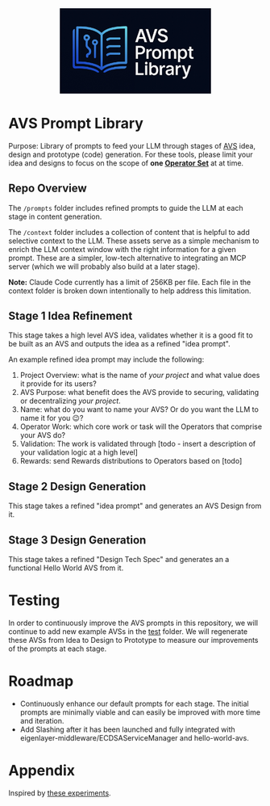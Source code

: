 <div align="center">
<img src="assets/avs-prompt-library-logo.jpg" width="300" />
</div>

# AVS Prompt Library
Purpose: Library of prompts to feed your LLM through stages of [AVS](https://docs.eigenlayer.xyz/developers/Concepts/avs-developer-guide) idea, design and prototype (code) generation. For these tools, please limit your idea and designs to focus on the scope of **one [Operator Set](https://docs.eigenlayer.xyz/eigenlayer/concepts/operator-sets/operator-sets-concept)** at at time.

## Repo Overview

The `/prompts` folder includes refined prompts to guide the LLM at each stage in content generation.

The `/context` folder includes a collection of content that is helpful to add selective context to the LLM. These assets serve as a simple mechanism to enrich the LLM context window with the right information for a given prompt. These are a simpler, low-tech alternative to integrating an MCP server (which we will probably also build at a later stage).

**Note:** Claude Code currently has a limit of 256KB per file. Each file in the context folder is broken down intentionally to help address this limitation.

## Stage 1 Idea Refinement

This stage takes a high level AVS idea, validates whether it is a good fit to be built as an AVS and outputs the idea as a refined "idea prompt". 

An example refined idea prompt may include the following:
1. Project Overview: what is the name of _your project_ and what value does it provide for its users?
2. AVS Purpose: what benefit does the AVS provide to securing, validating or decentralizing _your project_.
3. Name: what do you want to name your AVS? Or do you want the LLM to name it for you 😉?
4. Operator Work: which core work or task will the Operators that comprise your AVS do?
5. Validation: The work is validated through [todo - insert a description of your validation logic at a high level]
6. Rewards: send Rewards distributions to Operators based on [todo]


## Stage 2 Design Generation

This stage takes a refined "idea prompt" and generates an AVS Design from it.


## Stage 3 Design Generation

This stage takes a refined "Design Tech Spec" and generates an a functional Hello World AVS from it.


# Testing

In order to continuously improve the AVS prompts in this repository, we will continue to add new example AVSs in the [test](/test/) folder. We will regenerate these AVSs from Idea to Design to Prototype to measure our improvements of the prompts at each stage.




# Roadmap

- Continuously enhance our default prompts for each stage. The initial prompts are minimally viable and can easily be improved with more time and iteration.
- Add Slashing after it has been launched and fully integrated with eigenlayer-middleware/ECDSAServiceManager and hello-world-avs.


# Appendix

Inspired by [these experiments](https://github.com/wesfloyd/avs-context-prompt?tab=readme-ov-file#eigenlayer-avs-idea-to-prototype-pipeline).
